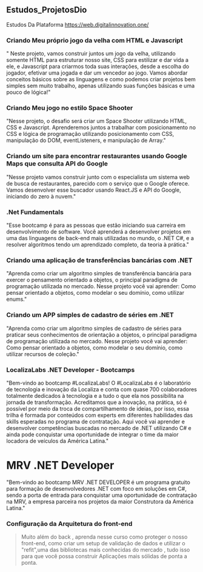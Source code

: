 ## Estudos_ProjetosDio

Estudos Da Plataforma https://web.digitalinnovation.one/ 

### Criando Meu próprio jogo da velha com HTML e Javascript

" Neste projeto, vamos construir juntos um jogo da velha, utilizando somente HTML para estruturar nosso site, CSS para estilizar e dar vida a ele, e Javascript para criarmos toda suas interações, desde a escolha do jogador, efetivar uma jogada e dar um vencedor ao jogo. Vamos abordar conceitos básicos sobre as linguagens e como podemos criar projetos bem simples sem muito trabalho, apenas utilizando suas funções básicas e uma pouco de lógica!"

### Criando Meu jogo no estilo Space Shooter

"Nesse projeto, o desafio será criar um Space Shooter utilizando HTML, CSS e Javascript. Aprenderemos juntos a trabalhar com posicionamento no CSS e lógica de programação utilizando posicionamento com CSS, manipulação do DOM, eventListeners, e manipulação de Array."

### Criando um site para encontrar restaurantes usando Google Maps que consulta API do Google

"Nesse projeto vamos construir junto com o especialista um sistema web de busca de restaurantes, parecido com o serviço que o Google oferece. Vamos desenvolver esse buscador usando React.JS e API do Google, iniciando do zero à nuvem."


### .Net Fundamentals

"Esse bootcamp é para as pessoas que estão iniciando sua carreira em desenvolvimento de software. Você aprenderá a desenvolver projetos em uma das linguagens de back-end mais utilizadas no mundo, o .NET C#, e a resolver algoritmos tendo um aprendizado completo, da teoria à prática."

### Criando uma aplicação de transferências bancárias com .NET

"Aprenda como criar um algoritmo simples de transferência bancária para exercer o pensamento orientado a objetos, o principal paradigma de programação utilizada no mercado. Nesse projeto você vai aprender: Como pensar orientado a objetos, como modelar o seu domínio, como utilizar enums."

### Criando um APP simples de cadastro de séries em .NET

"Aprenda como criar um algoritmo simples de cadastro de séries para praticar seus conhecimentos de orientação a objetos, o principal paradigma de programação utilizada no mercado. Nesse projeto você vai aprender: Como pensar orientado a objetos, como modelar o seu domínio, como utilizar recursos de coleção."

### LocalizaLabs .NET Developer - Bootcamps

"Bem-vindo ao bootcamp #LocalizaLabs! O #LocalizaLabs é o laboratório de tecnologia e inovação da Localiza e conta com quase 700 colaboradores totalmente dedicados à tecnologia e a tudo o que ela nos possibilita na jornada de transformação. Acreditamos que a inovação, na prática, só é possível por meio da troca de compartilhamento de ideias, por isso, essa trilha é formada por conteúdos com experts em diferentes habilidades das skills esperadas no programa de contratação. Aqui você vai aprender e desenvolver competências buscadas no mercado de .NET utilizando C# e ainda pode conquistar uma oportunidade de integrar o time da maior locadora de veículos da América Latina."

# MRV .NET Developer

"Bem-vindo ao bootcamp MRV .NET DEVELOPER é um programa gratuito para formação de desenvolvedores .NET com foco em soluções em C#, sendo a porta de entrada para conquistar uma oportunidade de contratação na MRV, a empresa parceira nos projetos da maior Construtora da América Latina."
### Configuração da Arquitetura do front-end

> Muito além do back , aprenda nesse curso como proteger o nosso front-end, como criar um setup de validação de dados e utilizar o "refit",uma das bibliotecas mais conhecidas do mercado , tudo isso para que você possa construir Aplicações mais sólidas de ponta a ponta.

